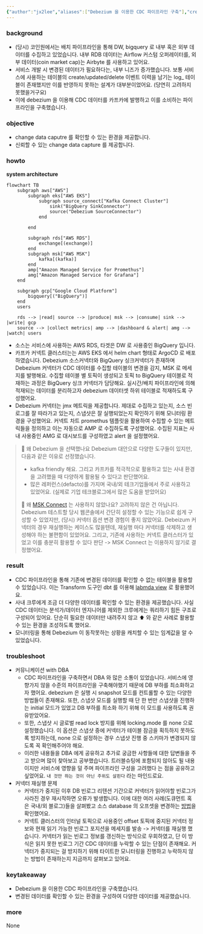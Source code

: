 ```yaml
---
{"author":"jx2lee","aliases":["Debezium 을 이용한 CDC 파이프라인 구축"],"created":"2024-10-02T18:51:46.000+09:00","last-updated":"2024-06-16 15:44","tags":["debezium","kafka","mysql","connect","source"],"project":{"status":"done","include":true,"root":true,"company":"Coinone","duration":"2024.05 - 2024.08"},"dg-publish":true,"dg-home-link":false,"dg-show-local-graph":false,"dg-show-backlinks":false,"dg-show-toc":false,"dg-show-inline-title":false,"dg-show-file-tree":false,"dg-enable-search":false,"dg-link-preview":true,"dg-show-tags":false,"dg-pass-frontmatter":false,"permalink":"/data/kafka/__/cdc-pipeline-with-debezium/","dgLinkPreview":true,"dgPassFrontmatter":true,"noteIcon":""}
---
```



### background
- (당시) 코인원에서는 배치 파이프라인을 통해 DW, bigquery 로 내부 혹은 외부 데이터를 수집하고 있었습니다. 내부 RDB 데이터는 Airflow 커스텀 오퍼레이터를, 외부 데이터(coin market cap)는 Airbyte 를 사용하고 있어요.
- 서비스 개발 시 변경된 데이터가 필요하다는, 내부 니즈가 증가했습니다. 보통 서비스에 사용하는 테이블의 create/updated/delete 이벤트 이력을 남기는 log_ 테이블이 존재했지만 이를 반영하지 못하는 설계가 대부분이었어요. (당연히 고려하지 못했을거구요)
- 이에 debezium 을 이용해 CDC 데이터를 카프카에 발행하고 이를 소비하는 파이프라인을 구축했습니다.


### objective
- change data caputre 를 확인할 수 있는 환경을 제공합니다.
- 신뢰할 수 있는 change data capture 를 제공합니다.


### howto
**system architecture**
```mermaid
flowchart TB
    subgraph aws["AWS"]
        subgraph eks["AWS EKS"]
            subgraph source_connect["Kafka Connect Cluster"]
                sink("BigQuery SinkConnector")
                source("Debezium SourceConnector")
            end

        end
        
        subgraph rds["AWS RDS"]
            exchange[(exchange)]
        end
        subgraph msk["AWS MSK"]
            kafka[(kafka)]
        end
        amp["Amazon Managed Service for Promethus"]
        amg["Amazon Managed Service for Grafana"]
    end

    subgraph gcp["Google Cloud Platform"]
        bigquery[("BigQuery")]
    end
    users
    
    rds --> |read| source --> |produce| msk --> |consume| sink --> |write| gcp
    source --> |collect metrics| amp --> |dashboard & alert| amg --> |watch| users
```

- 소스는 서비스에 사용하는 AWS RDS, 타겟은 DW 로 사용중인 BigQuery 입니다.
- 카프카 커넥트 클러스터는는 AWS EKS 에서 helm chart 형태로 ArgoCD 로 배포하였습니다. Debezium 소스커넥터와 BigQuery 싱크커넥터가 존재하며 Debezium 커넥터가 CDC 데이터를 수집할 테이블의 변경을 감지, MSK 로 메세지를 발행해요. 수집할 테이블 별 토픽이 생성되고 토픽 to BigQuery 테이블로 적재하는 과정은 BigQuery 싱크 커넥터가 담당해요. 실시간/배치 파이프라인에 의해 적재되는 데이터를 분리하고자 debezium 데이터셋 하위 테이블로 적재하도록 구성했어요.
- Debezium 커넥터는 jmx 메트릭을 제공합니다. 제대로 수집하고 있는지, 소스 빈로그를 잘 따라가고 있는지, 스냅샷은 잘 실행되었는지 확인하기 위해 모니터링 환경을 구성했어요. 커넥트 차트 promethus 템플릿을 활용하여 수집할 수 있는 메트릭들을 정의하고 이는 자동으로 AMP 로 수집하도록 구성했어요. 수집된 지표는 사내 사용중인 AMG 로 대시보드를 구성하였고 alert 을 설정했어요.

> 🤔 왜 Debezium 을 선택했나요
> Debezium 대안으로 다양한 도구들이 있지만, 다음과 같은 이유로 선정했습니다.
> - kafka friendly 해요. 그리고 카프카를 적극적으로 활용하고 있는 사내 환경을 고려했을 때 다양하게 활용될 수 있다고 판단했어요.
> - 많은 레퍼런스(defacto)를 가지며 국내/외 테크기업들에서 주로 사용하고 있었어요. (실제로 기업 테크블로그에서 많은 도움을 받았어요)
> 
> 🤔 왜 [MSK Connect](https://docs.aws.amazon.com/ko_kr/msk/latest/developerguide/msk-connect.html) 는 사용하지 않았나요?
> 고려하지 않은 건 아닙니다. Debezium 테스트할 당시 웹콘솔에서 간단히 설정할 수 있는 기능으로 쉽게 구성할 수 있었지만, (당시) 커넥터 옵션 변경 경험이 좋지 않았어요. Debeizum 커넥터의 경우 재실행하는 케이스도 많을텐데, 재실행 마다 커넥터를 삭제하고 생성해야 하는 불편함이 있었어요. 그리고, 기존에 사용하는 커넥트 클러스터가 있었고 이를 충분히 활용할 수 있다 판단 -> MSK Connect 는 이용하지 않기로 결정했어요.


### result
- CDC 파이프라인을 통해 기존에 변경된 데이터를 확인할 수 없는 테이블을 활용할 수 있었습니다. 이는 Transform 도구인 dbt 를 이용해 [labmda view](https://github.com/dbt-labs/dbt-labs-experimental-features/blob/main/lambda-views/README.md) 로 활용했어요.
- 사내 크루에게 조금 더 다양한 데이터를 확인할 수 있는 환경을 제공했습니다. 사실 CDC 데이터는 분석가/데이터 엔지니어를 제외한 크루에게는 쿼리하기 힘든 구조로 구성되어 있어요. 단순히 필요한 데이터만 내려주지 않고 ⬆️ 와 같은 사례로 활용할 수 있는 환경을 조성하도록 했어요.
- 모니터링을 통해 Debezium 이 동작못하는 상황을 캐치할 수 있는 임계값을 알 수 있었습니다. 

### troubleshoot
- 커뮤니케이션 with DBA
    - CDC 파이프라인을 구축하면서 DBA 와 많은 소통이 있었습니다. 서비스에 영향가지 않을 수준의 파이프라인을 구축해야했기 때문에 DB 부하를 최소화하고자 했어요. debezium 은 실행 시 snapshot 모드를 컨트롤할 수 있는 다양한 방법들이 존재해요. 또한, 스냅샷 모드를 실행할 때 단 한 번만 스냅샷을 진행하는 initial 모드가 있었고 DB 부하를 최소화 하기 위해 이 모드를 사용하도록 권유받았어요. 
    - 또한, 스냅샷 시 글로벌 read lock 방지를 위해 locking.mode 를 none 으로 설정했습니다. 이 옵션은 스냅샷 중에 커넥터가 테이블 잠금을 획득하지 못하도록 방지하는데, none 으로 설정하는 경우 스냅샷 진행 중 스키마가 변경되지 않도록 꼭 확인해주어야 해요.
    - 이러한 내용들을 DBA 에게 공유하고 추가로 궁금한 사항들에 대한 답변들을 주고 받으며 많이 찾아보고 공부했습니다. 트러블슈팅에 포함되지 않아도 될 내용이지만 서비스에 영향을 덜 주며 파이프라인 구성을 고려했다 는 점을 공유하고 싶었어요. `내 것만 하는 것이 아닌 주위도 살핀다` 라는 마인드로요.
- 커넥터 재실행 문제
    - 커넥터가 중지된 이후 DB 빈로그 리텐션 기간으로 커넥터가 읽어야할 빈로그가 사라진 경우 재시작하면 오류가 발생합니다. 이에 대한 여러 사례(도큐먼트 혹은 국내/외 블로그)들을 살펴봤고 소스 database 의 오프셋을 변경하는 [방법](https://debezium.io/documentation/faq/#how_to_change_the_offsets_of_the_source_database)을 확인했어요.
    - 커넥트 클러스터의 인터널 토픽으로 사용중인 offset 토픽에 중지된 커넥터 정보와 현재 읽기 가능한 빈로그 포지션을 메세지를 발송 -> 커넥터를 재실행 했습니다. 커넥터가 읽는 빈로그 정보를 갱신하는 방식으로 우회하였고, 단 이 방식은 읽지 못한 빈로그 기간 CDC 데이터를 누락할 수 있는 단점이 존재해요. 커넥터가 중지되는 걸 방지하기 위해 타이트한 모니터링을 진행하고 누락하지 않는 방법이 존재하는지 지금까지 살펴보고 있어요.


### keytakeaway
- Debezium 을 이용한 CDC 파이프라인을 구축했습니다.
- 변경된 데이터를 확인할 수 있는 환경을 구성하여 다양한 데이터를 제공했습니다.


### more
None
